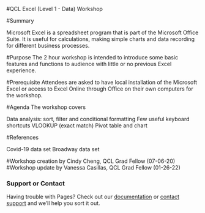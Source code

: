 
#QCL Excel (Level 1 - Data) Workshop

#Summary

Microsoft Excel is a spreadsheet program that is part of the Microsoft Office Suite. It is useful for calculations, making simple charts and data recording for different business processes.

#Purpose
The 2 hour workshop is intended to introduce some basic features and functions to audience with little or no previous Excel experience.

#Prerequisite
Attendees are asked to have local installation of the Microsoft Excel or access to Excel Online through Office on their own computers for the workshop.

#Agenda
The workshop covers

Data analysis: sort, filter and conditional formatting
Few useful keyboard shortcuts
VLOOKUP (exact match)
Pivot table and chart

#References

Covid-19 data set
Broadway data set

#Workshop creation by Cindy Cheng, QCL Grad Fellow (07-06-20)
#Workshop update by Vanessa Casillas, QCL Grad Fellow (01-26-22)


### Support or Contact

Having trouble with Pages? Check out our [documentation](https://docs.github.com/categories/github-pages-basics/) or [contact support](https://support.github.com/contact) and we’ll help you sort it out.

